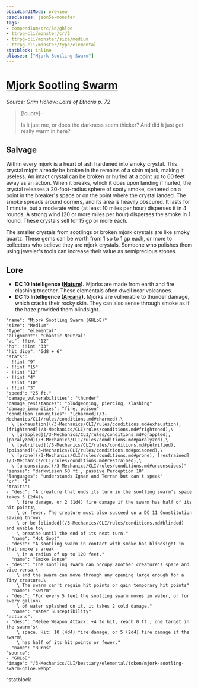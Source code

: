 ```yaml
---
obsidianUIMode: preview
cssclasses: json5e-monster
tags:
- compendium/src/5e/ghloe
- ttrpg-cli/monster/cr/2
- ttrpg-cli/monster/size/medium
- ttrpg-cli/monster/type/elemental
statblock: inline
aliases: ["Mjork Sootling Swarm"]
---
```

# [Mjork Sootling Swarm](3-Mechanics\CLI\bestiary\elemental/mjork-sootling-swarm-ghloe.md)
*Source: Grim Hollow: Lairs of Etharis p. 72*  

> [!quote]-  
> 
> Is it just me, or does the darkness seem thicker? And did it just get really warm in here?

## Salvage

Within every mjork is a heart of ash hardened into smoky crystal. This crystal might already be broken in the remains of a slain mjork, making it useless. An intact crystal can be broken or hurled at a point up to 60 feet away as an action. When it breaks, which it does upon landing if hurled, the crystal releases a 20-foot-radius sphere of sooty smoke, centered on a point in the breaker's space or on the point where the crystal landed. The smoke spreads around corners, and its area is heavily obscured. It lasts for 1 minute, but a moderate wind (at least 10 miles per hour) disperses it in 4 rounds. A strong wind (20 or more miles per hour) disperses the smoke in 1 round. These crystals sell for 15 gp or more each.

The smaller crystals from sootlings or broken mjork crystals are like smoky quartz. These gems can be worth from 1 sp to 1 gp each, or more to collectors who believe they are mjork crystals. Someone who polishes them using jeweler's tools can increase their value as semiprecious stones.

## Lore

- **DC 10 Intelligence ([Nature](/3-Mechanics/CLI/rules/skills.md#Nature)).** Mjorks are made from earth and fire clashing together. These elementals often dwell near volcanoes.  
- **DC 15 Intelligence ([Arcana](/3-Mechanics/CLI/rules/skills.md#Arcana)).** Mjorks are vulnerable to thunder damage, which cracks their rocky skin. They can also sense through smoke as if the haze provided them blindsight.  

```statblock
"name": "Mjork Sootling Swarm (GHLoE)"
"size": "Medium"
"type": "elemental"
"alignment": "Chaotic Neutral"
"ac": !!int "12"
"hp": !!int "33"
"hit_dice": "6d8 + 6"
"stats":
- !!int "9"
- !!int "15"
- !!int "12"
- !!int "4"
- !!int "10"
- !!int "3"
"speed": "25 ft."
"damage_vulnerabilities": "thunder"
"damage_resistances": "bludgeoning, piercing, slashing"
"damage_immunities": "fire, poison"
"condition_immunities": "[charmed](/3-Mechanics/CLI/rules/conditions.md#charmed),\
  \ [exhaustion](/3-Mechanics/CLI/rules/conditions.md#exhaustion), [frightened](/3-Mechanics/CLI/rules/conditions.md#frightened),\
  \ [grappled](/3-Mechanics/CLI/rules/conditions.md#grappled), [paralyzed](/3-Mechanics/CLI/rules/conditions.md#paralyzed),\
  \ [petrified](/3-Mechanics/CLI/rules/conditions.md#petrified), [poisoned](/3-Mechanics/CLI/rules/conditions.md#poisoned),\
  \ [prone](/3-Mechanics/CLI/rules/conditions.md#prone), [restrained](/3-Mechanics/CLI/rules/conditions.md#restrained),\
  \ [unconscious](/3-Mechanics/CLI/rules/conditions.md#unconscious)"
"senses": "darkvision 60 ft., passive Perception 10"
"languages": "understands Ignan and Terran but can't speak"
"cr": "2"
"traits":
- "desc": "A creature that ends its turn in the sootling swarm's space takes 5 (2d4)\
    \ fire damage, or 2 (1d4) fire damage if the swarm has half of its hit points\
    \ or fewer. The creature must also succeed on a DC 11 Constitution saving throw\
    \ or be [blinded](/3-Mechanics/CLI/rules/conditions.md#blinded) and unable to\
    \ breathe until the end of its next turn."
  "name": "Hot Soot"
- "desc": "A sootling swarm in contact with smoke has blindsight in that smoke's area\
    \ in a radius of up to 120 feet."
  "name": "Smoke Sense"
- "desc": "The sootling swarm can occupy another creature's space and vice versa,\
    \ and the swarm can move through any opening large enough for a Tiny creature.\
    \ The swarm can't regain hit points or gain temporary hit points"
  "name": "Swarm"
- "desc": "For every 5 feet the sootling swarm moves in water, or for every gallon\
    \ of water splashed on it, it takes 2 cold damage."
  "name": "Water Susceptibility"
"actions":
- "desc": "Melee Weapon Attack: +4 to hit, reach 0 ft., one target in the swarm's\
    \ space. Hit: 10 (4d4) fire damage, or 5 (2d4) fire damage if the swarm\
    \ has half of its hit points or fewer."
  "name": "Burns"
"source":
- "GHLoE"
"image": "/3-Mechanics/CLI/bestiary/elemental/token/mjork-sootling-swarm-ghloe.webp"
```
^statblock
